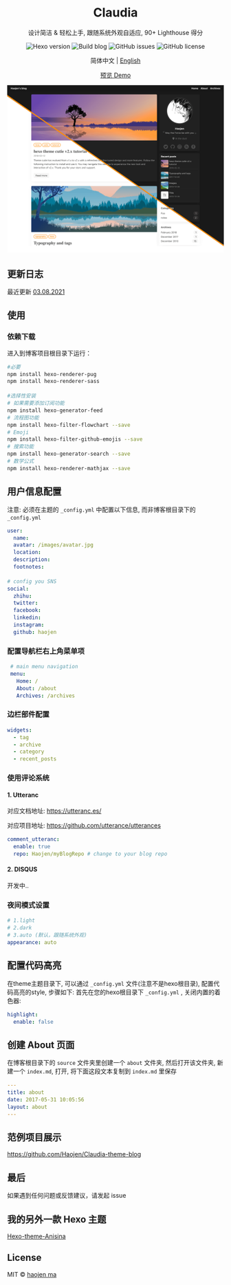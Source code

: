 <h1 align="center">Claudia</h1>
<p align="center"> 
  设计简洁 & 轻松上手, 跟随系统外观自适应, 90+ Lighthouse 得分
</p>

<p align="center">
  <img  alt="Hexo version" src="https://img.shields.io/badge/hexo%20version-%3E%3D%204.2-brightgreen">
  <img  alt="Build blog" src="https://github.com/Haojen/Claudia-theme-blog/workflows/Build%20Claudia%20blog/badge.svg?branch=master">
  <img  alt="GitHub issues" src="https://img.shields.io/github/issues/Haojen/hexo-theme-Claudia">
  <img  alt="GitHub license" src="https://img.shields.io/github/license/Haojen/hexo-theme-Claudia">
</p>


<p align="center">
  <span>简体中文 | </span> 
  <a href="README.md" rel="nofollow">English</a>
</p>

<p align="center">
  <a href="https://haojen.github.io/Claudia-theme-blog/" rel="nofollow">预览 Demo</a>
</p>

![cover](./screenshot/claudia-cover-v2.png)

## 更新日志

最近更新 [03.08.2021](CHANGELOG.md)


## 使用

### 依赖下载
进入到博客项目根目录下运行：
```bash
#必要
npm install hexo-renderer-pug 
npm install hexo-renderer-sass

#选择性安装
# 如果需要添加订阅功能
npm install hexo-generator-feed
# 流程图功能
npm install hexo-filter-flowchart --save   
# Emoji
npm install hexo-filter-github-emojis --save  
# 搜索功能
npm install hexo-generator-search --save   
# 数学公式
npm install hexo-renderer-mathjax --save
```

## 用户信息配置

注意: 必须在主题的 `_config.yml` 中配置以下信息, 而非博客根目录下的 `_config.yml`

``` yaml
user:
  name: 
  avatar: /images/avatar.jpg
  location:
  description:
  footnotes:

# config you SNS
social:
  zhihu:
  twitter:
  facebook:
  linkedin:
  instagram:
  github: haojen

```

### 配置导航栏右上角菜单项

```yaml
 # main menu navigation
 menu:
   Home: /
   About: /about
   Archives: /archives
```

### 边栏部件配置
```yaml
widgets:
  - tag
  - archive
  - category
  - recent_posts
```

### 使用评论系统

#### 1. Utteranc
对应文档地址: https://utteranc.es/

对应项目地址: https://github.com/utterance/utterances

```yaml
comment_utteranc:
  enable: true
  repo: Haojen/myBlogRepo # change to your blog repo
```

#### 2. DISQUS
开发中..


### 夜间模式设置
```yaml
# 1.light 
# 2.dark
# 3.auto (默认，跟随系统外观)
appearance: auto
```

## 配置代码高亮

在theme主题目录下, 可以通过 `_config.yml` 文件(注意不是hexo根目录), 配置代码高亮的style, 步骤如下:
首先在您的hexo根目录下 `_config.yml` , 关闭内置的着色器:
```yaml
highlight:
  enable: false
```
	
## 创建 About 页面
在博客根目录下的 `source` 文件夹里创建一个 `about` 文件夹, 然后打开该文件夹, 新建一个 `index.md`, 打开, 将下面这段文本复制到 `index.md` 里保存

```yaml
---
title: about
date: 2017-05-31 10:05:56
layout: about
---
```
	
## 范例项目展示

https://github.com/Haojen/Claudia-theme-blog  

## 最后

如果遇到任何问题或反馈建议，请发起 issue

## 我的另外一款 Hexo 主题
[Hexo-theme-Anisina](https://github.com/Haojen/hexo-theme-Anisina)

## License

MIT © [haojen ma](http://haojen.github.io)
